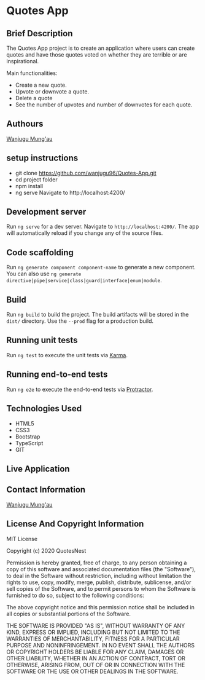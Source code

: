 # Quotes App


## Brief Description
The Quotes App project is to create an application where users can create quotes and have those quotes voted on whether they are terrible or are inspirational.   

Main functionalities:
* Create a new quote.
* Upvote or downvote a quote.
* Delete a quote
* See the number of upvotes and number of downvotes for each quote.


## Authours
[Wanjugu Mung'au](https://github.com/wanjugu96)

## setup instructions
* git clone https://github.com/wanjugu96/Quotes-App.git
*  cd project folder
* npm install
* ng serve Navigate to http://localhost:4200/
## Development server

Run `ng serve` for a dev server. Navigate to `http://localhost:4200/`. The app will automatically reload if you change any of the source files.

## Code scaffolding

Run `ng generate component component-name` to generate a new component. You can also use `ng generate directive|pipe|service|class|guard|interface|enum|module`.

## Build

Run `ng build` to build the project. The build artifacts will be stored in the `dist/` directory. Use the `--prod` flag for a production build.

## Running unit tests

Run `ng test` to execute the unit tests via [Karma](https://karma-runner.github.io).

## Running end-to-end tests

Run `ng e2e` to execute the end-to-end tests via [Protractor](http://www.protractortest.org/).
## Technologies Used
* HTML5
* CSS3
* Bootstrap
* TypeScript
* GIT
## Live Application

## Contact Information
[Wanjugu Mung'au](https://github.com/wanjugu96)

## License And Copyright Information
MIT License

Copyright (c) 2020 QuotesNest

Permission is hereby granted, free of charge, to any person obtaining a copy of this software and associated documentation files (the "Software"), to deal in the Software without restriction, including without limitation the rights to use, copy, modify, merge, publish, distribute, sublicense, and/or sell copies of the Software, and to permit persons to whom the Software is furnished to do so, subject to the following conditions:

The above copyright notice and this permission notice shall be included in all copies or substantial portions of the Software.

THE SOFTWARE IS PROVIDED "AS IS", WITHOUT WARRANTY OF ANY KIND, EXPRESS OR IMPLIED, INCLUDING BUT NOT LIMITED TO THE WARRANTIES OF MERCHANTABILITY, FITNESS FOR A PARTICULAR PURPOSE AND NONINFRINGEMENT. IN NO EVENT SHALL THE AUTHORS OR COPYRIGHT HOLDERS BE LIABLE FOR ANY CLAIM, DAMAGES OR OTHER LIABILITY, WHETHER IN AN ACTION OF CONTRACT, TORT OR OTHERWISE, ARISING FROM, OUT OF OR IN CONNECTION WITH THE SOFTWARE OR THE USE OR OTHER DEALINGS IN THE SOFTWARE.